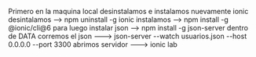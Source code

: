 Primero en la maquina local desinstalamos e instalamos nuevamente ionic
desintalamos --> npm uninstall -g ionic
instalamos --> npm install -g @ionic/cli@6
para luego instalar json -->  npm install -g json-server
dentro de DATA corremos el json ---> json-server --watch usuarios.json --host 0.0.0.0 --port 3300
abrimos servidor ---> ionic lab

